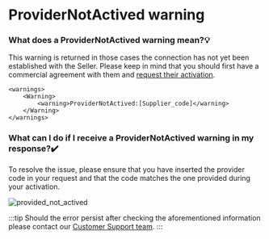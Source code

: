 ﻿---
sidebar_position: 18
---

# ProviderNotActived warning

### What does a ProviderNotActived warning mean?💡
This warning is returned in those cases the connection has not yet been established with the Seller. Please keep in mind that you should first have a commercial agreement with them and [request their activation](/kb/connections/my-connections/guick-guide-to-auto-activations).

```
<warnings>
    <Warning>
        <warning>ProviderNotActived:[Supplier_code]</warning>
    </Warning>
</warnings>
```
### What can I do if I receive a ProviderNotActived warning in my response?✔️
To resolve the issue, please ensure that you have inserted the provider code in your request and that the code matches the one provided during your activation.

![provided_not_actived](https://storage.travelgate.com/kbase/provided_not_actived.jpg)

:::tip
Should the error persist after checking the aforementioned information please contact our [Customer Support team](https://app.travelgate.com/support).
:::